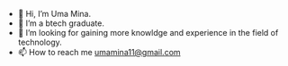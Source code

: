 - 👋 Hi, I’m Uma Mina.
- 🌱 I’m a btech graduate.
- 💞️ I’m looking for gaining more knowldge and experience in the field of technology.
- 📫 How to reach me umamina11@gmail.com

<!---
umamina11/umamina11 is a ✨ special ✨ repository because its `README.md` (this file) appears on your GitHub profile.
You can click the Preview link to take a look at your changes.
--->
